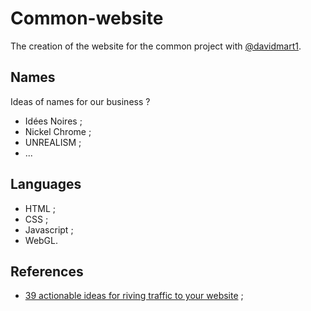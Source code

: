 # Common-website
The creation of the website for the common project with <a href="https://github.com/davidmart1">@davidmart1</a>.

## Names
Ideas of names for our business ?
<ul>
	<li>Idées Noires ;</li>
	<li>Nickel Chrome ;</li>
	<li>UNREALISM ;</li>
	<li>...</li>
</ul>

## Languages
<ul>
	<li>HTML ;</li>
	<li>CSS ;</li>
	<li>Javascript ;</li>
	<li>WebGL.</li>
</ul>

## References
<ul>
	<li><a href="https://www.forbes.com/sites/jaysondemers/2014/05/13/39-actionable-ideas-for-driving-traffic-to-your-website/#19103bd32b0f">39 actionable ideas for riving traffic to your website</a> ;</li>
</ul>
